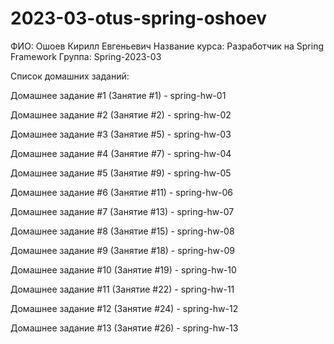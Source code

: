 # 2023-03-otus-spring-oshoev
ФИО: Ошоев Кирилл Евгеньевич
Название курса: Разработчик на Spring Framework
Группа: Spring-2023-03

Список домашних заданий:

Домашнее задание #1 (Занятие #1) - spring-hw-01

Домашнее задание #2 (Занятие #2) - spring-hw-02

Домашнее задание #3 (Занятие #5) - spring-hw-03

Домашнее задание #4 (Занятие #7) - spring-hw-04

Домашнее задание #5 (Занятие #9) - spring-hw-05

Домашнее задание #6 (Занятие #11) - spring-hw-06

Домашнее задание #7 (Занятие #13) - spring-hw-07

Домашнее задание #8 (Занятие #15) - spring-hw-08

Домашнее задание #9 (Занятие #18) - spring-hw-09

Домашнее задание #10 (Занятие #19) - spring-hw-10

Домашнее задание #11 (Занятие #22) - spring-hw-11

Домашнее задание #12 (Занятие #24) - spring-hw-12

Домашнее задание #13 (Занятие #26) - spring-hw-13

